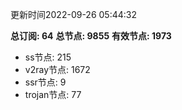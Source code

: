 更新时间2022-09-26 05:44:32

**总订阅: 64**
**总节点: 9855**
**有效节点: 1973**
- ss节点: 215
- v2ray节点: 1672
- ssr节点: 9
- trojan节点: 77
